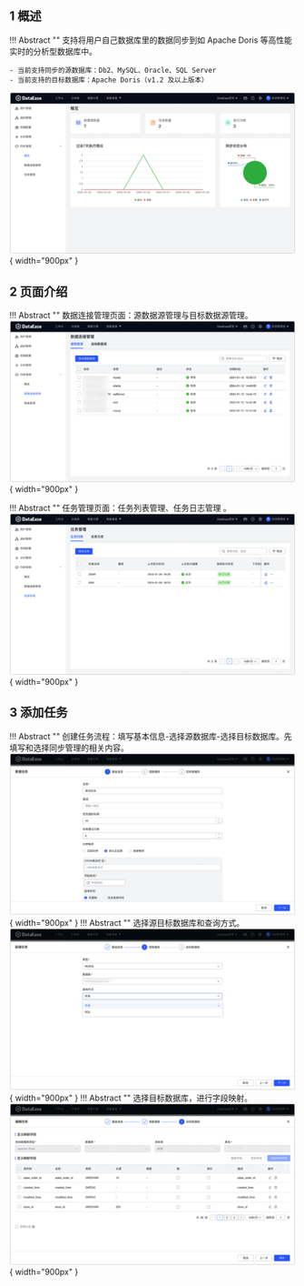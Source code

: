 ## 1 概述

!!! Abstract ""
    支持将用户自己数据库里的数据同步到如 Apache Doris 等高性能实时的分析型数据库中。

    - 当前支持同步的源数据库：Db2、MySQL、Oracle、SQL Server
    - 当前支持的目标数据库：Apache Doris（v1.2 及以上版本）
![同步管理首页](../img/xpack/同步管理首页.png){ width="900px" }

## 2 页面介绍
!!! Abstract ""
    数据连接管理页面：源数据源管理与目标数据源管理。 
![数据连接页面](../img/xpack/数据连接页面.png){ width="900px" }

!!! Abstract ""
    任务管理页面：任务列表管理、任务日志管理 。
![任务管理页面](../img/xpack/任务管理页面.png){ width="900px" }

## 3 添加任务

!!! Abstract ""
    创建任务流程：填写基本信息-选择源数据库-选择目标数据库。先填写和选择同步管理的相关内容。
![数据管理1](../img/xpack/数据管理1.png){ width="900px" }
!!! Abstract ""
    选择源目标数据库和查询方式。
![数据管理2](../img/xpack/数据管理2.png){ width="900px" }
!!! Abstract ""
    选择目标数据库，进行字段映射。
![数据管理3](../img/xpack/数据管理3.png){ width="900px" }  

